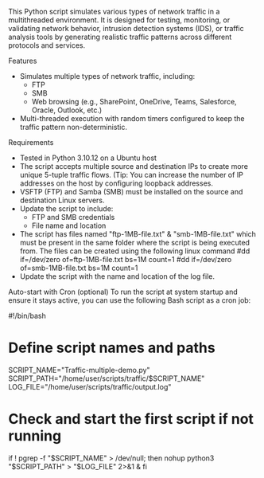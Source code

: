 This Python script simulates various types of network traffic in a multithreaded environment. It is designed for testing, monitoring, or validating network behavior, intrusion detection systems (IDS), or traffic analysis tools by generating realistic traffic patterns across different protocols and services.

Features
- Simulates multiple types of network traffic, including:
  - FTP
  - SMB
  - Web browsing (e.g., SharePoint, OneDrive, Teams, Salesforce, Oracle, Outlook, etc.)
- Multi-threaded execution with random timers configured to keep the traffic pattern non-deterministic.

Requirements
- Tested in Python 3.10.12 on a Ubuntu host
- The script accepts multiple source and destination IPs to create more unique 5-tuple traffic flows.  (Tip: You can increase the number of  IP addresses on the host by configuring loopback addresses.
- VSFTP (FTP) and Samba (SMB) must be installed on the source and destination Linux servers. 
- Update the script to include:
  - FTP and SMB credentials
  - File name and location
- The script has files named "ftp-1MB-file.txt" & "smb-1MB-file.txt" which must be present in the same folder where the script is being executed from.  The files can be created using the following linux command 
#dd if=/dev/zero of=ftp-1MB-file.txt bs=1M count=1
#dd if=/dev/zero of=smb-1MB-file.txt bs=1M count=1
- Update the script with the name and location of the log file.


Auto-start with Cron (optional)
To run the script at system startup and ensure it stays active, you can use the following Bash script as a cron job:

#!/bin/bash
# Define script names and paths
SCRIPT_NAME="Traffic-multiple-demo.py"
SCRIPT_PATH="/home/user/scripts/traffic/$SCRIPT_NAME"
LOG_FILE="/home/user/scripts/traffic/output.log"

# Check and start the first script if not running
if ! pgrep -f "$SCRIPT_NAME" > /dev/null; then
    nohup python3 "$SCRIPT_PATH" > "$LOG_FILE" 2>&1 &
fi
